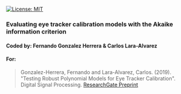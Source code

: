 [![License: MIT](https://img.shields.io/badge/License-MIT-yellow.svg)](https://opensource.org/licenses/MIT)

### Evaluating eye tracker calibration models with the Akaike information criterion
#### Coded by: Fernando Gonzalez Herrera & Carlos Lara-Alvarez
#### For: 
 >  Gonzalez-Herrera, Fernando and Lara-Alvarez, Carlos. (2019). "Testing Robust Polynomial Models for Eye Tracker Calibration". Digital Signal Processing.  [ResearchGate Preprint](https://www.researchgate.net/publication/332766503_Testing_Robust_Polynomial_Models_for_Eye_Tracker_Calibration)

